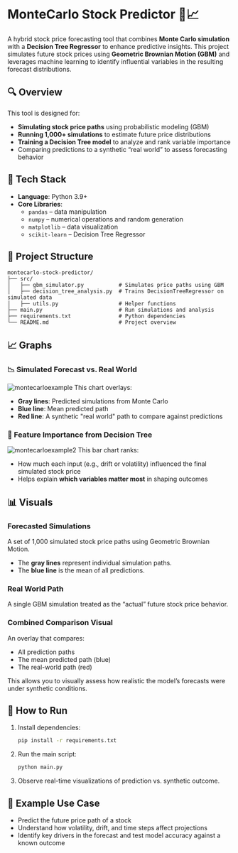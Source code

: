 # MonteCarlo Stock Predictor 🧠📈

A hybrid stock price forecasting tool that combines **Monte Carlo simulation** with a **Decision Tree Regressor** to enhance predictive insights. This project simulates future stock prices using **Geometric Brownian Motion (GBM)** and leverages machine learning to identify influential variables in the resulting forecast distributions.

## 🔍 Overview

This tool is designed for:
- **Simulating stock price paths** using probabilistic modeling (GBM)
- **Running 1,000+ simulations** to estimate future price distributions
- **Training a Decision Tree model** to analyze and rank variable importance
- Comparing predictions to a synthetic “real world” to assess forecasting behavior

## 🧰 Tech Stack

- **Language**: Python 3.9+
- **Core Libraries**:
  - `pandas` – data manipulation
  - `numpy` – numerical operations and random generation
  - `matplotlib` – data visualization
  - `scikit-learn` – Decision Tree Regressor

## 📁 Project Structure

```
montecarlo-stock-predictor/
├── src/
│   ├── gbm_simulator.py           # Simulates price paths using GBM
│   ├── decision_tree_analysis.py  # Trains DecisionTreeRegressor on simulated data
│   ├── utils.py                   # Helper functions
├── main.py                        # Run simulations and analysis
├── requirements.txt               # Python dependencies
└── README.md                      # Project overview
```

## 📈 Graphs

### 📉 Simulated Forecast vs. Real World
![montecarloexample](https://github.com/user-attachments/assets/c0f69ad1-7ab1-4da3-8b37-c40b616fb3a5)
This chart overlays:
- **Gray lines**: Predicted simulations from Monte Carlo
- **Blue line**: Mean predicted path
- **Red line**: A synthetic "real world" path to compare against predictions

### 🌲 Feature Importance from Decision Tree
![montecarloexample2](https://github.com/user-attachments/assets/88125f37-43b6-43ef-abc1-4f1a6c6b0591)
This bar chart ranks:
- How much each input (e.g., drift or volatility) influenced the final simulated stock price
- Helps explain **which variables matter most** in shaping outcomes

## 📊 Visuals

### Forecasted Simulations
A set of 1,000 simulated stock price paths using Geometric Brownian Motion.
- The **gray lines** represent individual simulation paths.
- The **blue line** is the mean of all predictions.

### Real World Path
A single GBM simulation treated as the “actual” future stock price behavior.

### Combined Comparison Visual
An overlay that compares:
- All prediction paths
- The mean predicted path (blue)
- The real-world path (red)

This allows you to visually assess how realistic the model’s forecasts were under synthetic conditions.

## 🚀 How to Run

1. Install dependencies:
   ```bash
   pip install -r requirements.txt
   ```

2. Run the main script:
   ```bash
   python main.py
   ```

3. Observe real-time visualizations of prediction vs. synthetic outcome.

## 🧪 Example Use Case

- Predict the future price path of a stock
- Understand how volatility, drift, and time steps affect projections
- Identify key drivers in the forecast and test model accuracy against a known outcome
